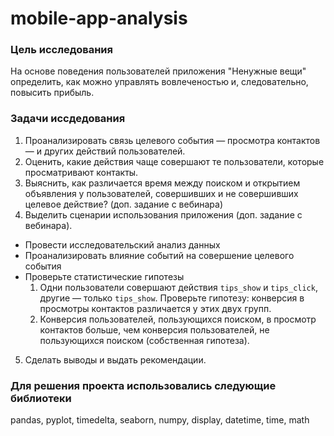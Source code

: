 # mobile-app-analysis
### Цель исследования 
На основе поведения пользователей приложения "Ненужные вещи" определить, как можно управлять вовлеченостью и, следовательно, повысить прибыль.
### Задачи иссдедования
1. Проанализировать связь целевого события — просмотра контактов — и других действий пользователей. 
2. Оценить, какие действия чаще совершают те пользователи, которые просматривают контакты.
3. Выяснить, как различается время между поиском и открытием объявления у пользователей, совершивших и не совершивших целевое действие? (доп. задание с вебинара)
4. Выделить сценарии использования приложения (доп. задание с вебинара).

- Провести исследовательский анализ данных
- Проанализировать влияние событий на совершение целевого события
- Проверьте статистические гипотезы
    1. Одни пользователи совершают действия `tips_show` и `tips_click`, другие — только `tips_show`. Проверьте гипотезу: конверсия в просмотры контактов различается у этих двух групп.
    2. Конверсия пользователей, пользующихся поиском, в просмотр контактов больше, чем конверсия пользователей, не пользующихся поиском (собственная гипотеза).
5. Сделать выводы и выдать рекомендации.
### Для решения проекта использовались следующие библиотеки
pandas, pyplot, timedelta, seaborn, numpy, display, datetime, time, math

